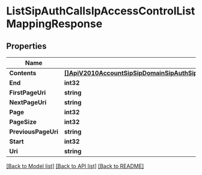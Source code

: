 # ListSipAuthCallsIpAccessControlListMappingResponse

## Properties

Name | Type | Description | Notes
------------ | ------------- | ------------- | -------------
**Contents** | [**[]ApiV2010AccountSipSipDomainSipAuthSipAuthCallsSipAuthCallsIpAccessControlListMapping**](api.v2010.account.sip.sip_domain.sip_auth.sip_auth_calls.sip_auth_calls_ip_access_control_list_mapping.md) |  | [optional] 
**End** | **int32** |  | [optional] 
**FirstPageUri** | **string** |  | [optional] 
**NextPageUri** | **string** |  | [optional] 
**Page** | **int32** |  | [optional] 
**PageSize** | **int32** |  | [optional] 
**PreviousPageUri** | **string** |  | [optional] 
**Start** | **int32** |  | [optional] 
**Uri** | **string** |  | [optional] 

[[Back to Model list]](../README.md#documentation-for-models) [[Back to API list]](../README.md#documentation-for-api-endpoints) [[Back to README]](../README.md)


